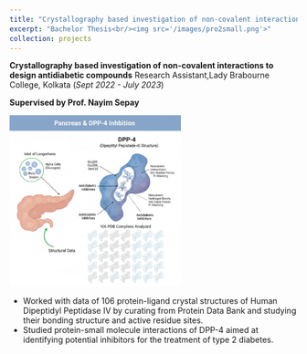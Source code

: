 ```yaml
---
title: "Crystallography based investigation of non-covalent interactions to design antidiabetic compounds"
excerpt: "Bachelor Thesis<br/><img src='/images/pro2small.png'>"
collection: projects
---
```

**Crystallography based investigation of non-covalent interactions to design antidiabetic compounds**
Research Assistant,Lady Brabourne College, Kolkata (_Sept 2022 - July 2023_)

**Supervised by Prof. Nayim Sepay**

![DPP4](/images/pro2small.png)
- Worked with data of 106 protein-ligand crystal structures of Human Dipeptidyl Peptidase IV by curating from Protein Data Bank and
studying their bonding structure and active residue sites.
- Studied protein-small molecule interactions of DPP-4 aimed at identifying potential inhibitors for the treatment of type 2 diabetes.


